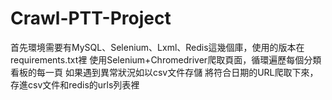 # Crawl-PTT-Project
首先環境需要有MySQL、Selenium、Lxml、Redis這幾個庫，使用的版本在requirements.txt裡
使用Selenium+Chromedriver爬取頁面，循環遍歷每個分類看板的每一頁
如果遇到異常狀況如以csv文件存儲
將符合日期的URL爬取下來，存進csv文件和redis的urls列表裡

